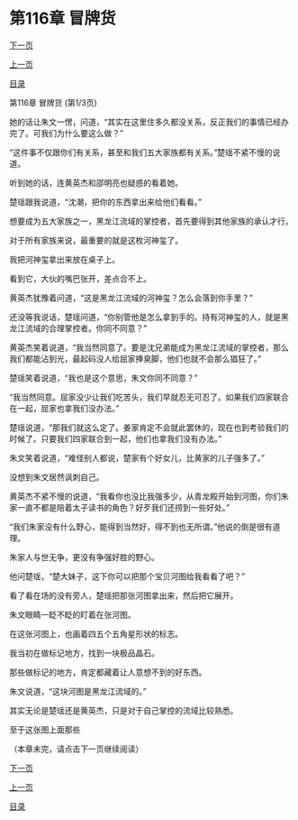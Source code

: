 <h1>第116章   冒牌货</h1>
            <div><p><a href="./346_%E7%AC%AC116%E7%AB%A0_%E5%86%92%E7%89%8C%E8%B4%A7.md">下一页</a></p><p><a href="./344_%E7%AC%AC115%E7%AB%A0_%E7%9C%9F%E7%9B%B8.md">上一页</a></p><p><a href="../">目录</a></p></div>
            <div><p>第116章   冒牌货 (第1/3页)</p><p>她的话让朱文一愣，问道，“其实在这里住多久都没关系，反正我们的事情已经办完了。可我们为什么要这么做？”</p><p>“这件事不仅跟你们有关系，甚至和我们五大家族都有关系。”楚瑶不紧不慢的说道。</p><p>听到她的话，连黄英杰和邵明亮也疑惑的看着她。</p><p>楚瑶跟我说道，“沈潮，把你的东西拿出来给他们看看。”</p><p>想要成为五大家族之一，黑龙江流域的掌控者，首先要得到其他家族的承认才行。</p><p>对于所有家族来说，最重要的就是这枚河神玺了。</p><p>我把河神玺拿出来放在桌子上。</p><p>看到它，大伙的嘴巴张开，差点合不上。</p><p>黄英杰犹豫着问道，“这是黑龙江流域的河神玺？怎么会落到你手里？”</p><p>还没等我说话，楚瑶问道，“你别管他是怎么拿到手的。持有河神玺的人，就是黑龙江流域的合理掌控者。你同不同意？”</p><p>黄英杰笑着说道，“我当然同意了。要是沈兄弟能成为黑龙江流域的掌控者，那么我们都能沾到光，最起码没人给屈家捧臭脚，他们也就不会那么猖狂了。”</p><p>楚瑶笑着说道，“我也是这个意思，朱文你同不同意？”</p><p>“我当然同意。屈家没少让我们吃苦头，我们早就忍无可忍了。如果我们四家联合在一起，屈家也拿我们没办法。”</p><p>楚瑶说道，“那我们就这么定了。姜家肯定不会就此罢休的，现在也到考验我们的时候了。只要我们四家联合到一起，他们也拿我们没有办法。”</p><p>朱文笑着说道，“难怪别人都说，楚家有个好女儿，比黄家的儿子强多了。”</p><p>没想到朱文居然讽刺自己。</p><p>黄英杰不紧不慢的说道，“我看你也没比我强多少，从青龙殿开始到河图，你们朱家一直不都是陪着太子读书的角色？好歹我们还捞到一些好处。”</p><p>“我们朱家没有什么野心，能得到当然好，得不到也无所谓。”他说的倒是很有道理。</p><p>朱家人与世无争，更没有争强好胜的野心。</p><p>他问楚瑶，“楚大妹子，这下你可以把那个宝贝河图给我看看了吧？”</p><p>看了看在场的没有旁人，楚瑶把那张河图拿出来，然后把它展开。</p><p>朱文眼睛一眨不眨的盯着在张河图。</p><p>在这张河图上，也画着四五个五角星形状的标志。</p><p>我当初在做标记地方，找到一块极品晶石。</p><p>那些做标记的地方，肯定都藏着让人意想不到的好东西。</p><p>朱文说道，“这块河图是黑龙江流域的。”</p><p>其实无论是楚瑶还是黄英杰，只是对于自己掌控的流域比较熟悉。</p><p>至于这张图上面那些</p><p>（本章未完，请点击下一页继续阅读）</p></div>
            <div><p><a href="./346_%E7%AC%AC116%E7%AB%A0_%E5%86%92%E7%89%8C%E8%B4%A7.md">下一页</a></p><p><a href="./344_%E7%AC%AC115%E7%AB%A0_%E7%9C%9F%E7%9B%B8.md">上一页</a></p><p><a href="../">目录</a></p></div>